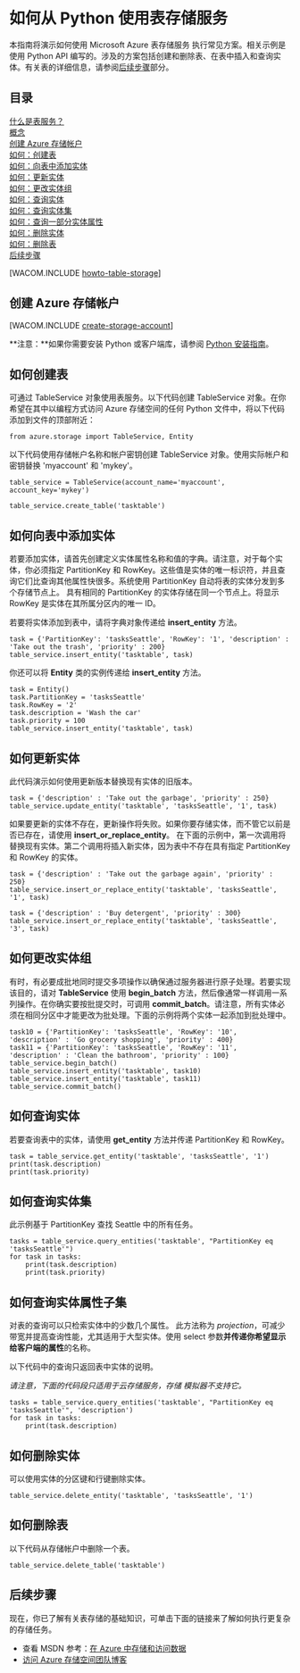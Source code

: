 <properties linkid="develop-python-table-service" urlDisplayName="Table Service" pageTitle="如何使用表存储 (Python) | Microsoft Azure" metaKeywords="Azure table Python, creating table Azure, deleting table Azure, inserting table Azure, querying table Azure" description="了解如何从 Python 使用表服务来创建和删除表，以及插入、删除和查询表。" metaCanonical="" services="storage" documentationCenter="Python" title="How to Use the Table Storage Service from Python" authors="" solutions="" manager="" editor="" />
<tags ms.service="storage"
    ms.date=""
    wacn.date=""
    />





# 如何从 Python 使用表存储服务
本指南将演示如何使用 Microsoft Azure 表存储服务
执行常见方案。相关示例是使用
Python API 编写的。涉及的方案包括创建和删除表、在表中插入和查询实体。有关表的详细信息，请参阅[后续步骤][]部分。

## 目录

[什么是表服务？][]   
 [概念][]   
 [创建 Azure 存储帐户][]   
 [如何：创建表][]   
 [如何：向表中添加实体][]   
 [如何：更新实体][]   
 [如何：更改实体组][]   
 [如何：查询实体][]   
 [如何：查询实体集][]   
 [如何：查询一部分实体属性][]   
 [如何：删除实体][]   
 [如何：删除表][]   
 [后续步骤][]

[WACOM.INCLUDE [howto-table-storage](../includes/howto-table-storage.md)]

## <a name="create-account"> </a>创建 Azure 存储帐户
[WACOM.INCLUDE [create-storage-account](../includes/create-storage-account.md)]

**注意：**如果你需要安装 Python 或客户端库，请参阅 [Python 安装指南](../python-how-to-install/)。


## <a name="create-table"> </a>如何创建表

可通过 TableService 对象使用表服务。以下代码创建 TableService 对象。在你希望在其中以编程方式访问 Azure 存储空间的任何 Python 文件中，将以下代码添加到文件的顶部附近：

	from azure.storage import TableService, Entity

以下代码使用存储帐户名称和帐户密钥创建 TableService 对象。使用实际帐户和密钥替换  'myaccount' 和  'mykey'。

	table_service = TableService(account_name='myaccount', account_key='mykey')

	table_service.create_table('tasktable')

## <a name="add-entity"> </a>如何向表中添加实体

若要添加实体，请首先创建定义实体属性名称和值的字典。请注意，对于每个实体，你必须指定 PartitionKey 和 RowKey。这些值是实体的唯一标识符，并且查询它们比查询其他属性快很多。系统使用 PartitionKey 自动将表的实体分发到多个存储节点上。
具有相同的 PartitionKey 的实体存储在同一个节点上。将显示
RowKey 是实体在其所属分区内的唯一 ID。

若要将实体添加到表中，请将字典对象传递给 **insert\_entity** 方法。

	task = {'PartitionKey': 'tasksSeattle', 'RowKey': '1', 'description' : 'Take out the trash', 'priority' : 200}
	table_service.insert_entity('tasktable', task)

你还可以将 **Entity** 类的实例传递给 **insert\_entity** 方法。

	task = Entity()
	task.PartitionKey = 'tasksSeattle'
	task.RowKey = '2'
	task.description = 'Wash the car'
	task.priority = 100
	table_service.insert_entity('tasktable', task)

## <a name="update-entity"> </a>如何更新实体

此代码演示如何使用更新版本替换现有实体的旧版本。

	task = {'description' : 'Take out the garbage', 'priority' : 250}
	table_service.update_entity('tasktable', 'tasksSeattle', '1', task)

如果要更新的实体不存在，更新操作将失败。如果你要存储实体，而不管它以前是否已存在，请使用 **insert\_or\_replace_entity**。 
在下面的示例中，第一次调用将替换现有实体。第二个调用将插入新实体，因为表中不存在具有指定 PartitionKey 和 RowKey 的实体。

	task = {'description' : 'Take out the garbage again', 'priority' : 250}
	table_service.insert_or_replace_entity('tasktable', 'tasksSeattle', '1', task)

	task = {'description' : 'Buy detergent', 'priority' : 300}
	table_service.insert_or_replace_entity('tasktable', 'tasksSeattle', '3', task)

## <a name="change-entities"> </a>如何更改实体组

有时，有必要成批地同时提交多项操作以确保通过服务器进行原子处理。若要实现该目的，请对 **TableService** 使用 **begin\_batch** 方法，然后像通常一样调用一系列操作。在你确实要按批提交时，可调用 **commit\_batch**。请注意，所有实体必须在相同分区中才能更改为批处理。下面的示例将两个实体一起添加到批处理中。

	task10 = {'PartitionKey': 'tasksSeattle', 'RowKey': '10', 'description' : 'Go grocery shopping', 'priority' : 400}
	task11 = {'PartitionKey': 'tasksSeattle', 'RowKey': '11', 'description' : 'Clean the bathroom', 'priority' : 100}
	table_service.begin_batch()
	table_service.insert_entity('tasktable', task10)
	table_service.insert_entity('tasktable', task11)
	table_service.commit_batch()

## <a name="query-for-entity"> </a>如何查询实体

若要查询表中的实体，请使用 **get\_entity** 方法并传递 PartitionKey 和 RowKey。

	task = table_service.get_entity('tasktable', 'tasksSeattle', '1')
	print(task.description)
	print(task.priority)

## <a name="query-set-entities"> </a>如何查询实体集

此示例基于 PartitionKey 查找 Seattle 中的所有任务。

	tasks = table_service.query_entities('tasktable', "PartitionKey eq 'tasksSeattle'")
	for task in tasks:
		print(task.description)
		print(task.priority)

## <a name="query-entity-properties"> </a>如何查询实体属性子集

对表的查询可以只检索实体中的少数几个属性。
此方法称为  *projection*，可减少带宽并提高查询性能，尤其适用于大型实体。使用 select 参数**并传递你希望显示给客户端的属性**的名称。

以下代码中的查询只返回表中实体的说明。

*请注意，下面的代码段只适用于云存储服务，存储
模拟器不支持它。*

	tasks = table_service.query_entities('tasktable', "PartitionKey eq 'tasksSeattle'", 'description')
	for task in tasks:
		print(task.description)

## <a name="delete-entity"> </a>如何删除实体

可以使用实体的分区键和行键删除实体。

	table_service.delete_entity('tasktable', 'tasksSeattle', '1')

## <a name="delete-table"> </a>如何删除表

以下代码从存储帐户中删除一个表。

	table_service.delete_table('tasktable')

## <a name="next-steps"> </a>后续步骤

现在，你已了解有关表存储的基础知识，可单击下面的链接来了解如何执行更复杂的存储任务。

-   查看 MSDN 参考：[在 Azure 中存储和访问数据][]
-   [访问 Azure 存储空间团队博客][]

  [后续步骤]: #next-steps
  [什么是表服务？]: #what-is
  [概念]: #concepts
  [创建 Azure 存储帐户]: #create-account
  [如何：创建表]: #create-table
  [如何：向表中添加实体]: #add-entity
  [如何：更新实体]: #update-entity
  [如何：更改实体组]: #change-entities
  [如何：查询实体]: #query-for-entity
  [如何：查询实体集]: #query-set-entities
  [如何：查询一部分实体属性]: #query-entity-properties
  [如何：删除实体]: #delete-entity
  [如何：删除表]: #delete-table
  [在 Azure 中存储和访问数据]: http://msdn.microsoft.com/zh-cn/library/azure/gg433040.aspx
  [访问 Azure 存储空间团队博客]: http://blogs.msdn.com/b/windowsazurestorage/
<!--HONumber=41-->
